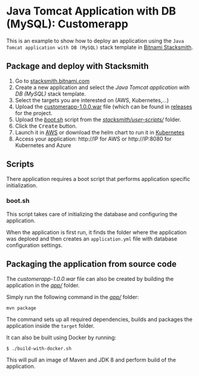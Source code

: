 # Java Tomcat Application with DB (MySQL): Customerapp

This is an example to show how to deploy an application using the `Java Tomcat application with DB (MySQL)` stack template in [Bitnami Stacksmith](stacksmith.bitnami.com).

## Package and deploy with Stacksmith

1. Go to [stacksmith.bitnami.com](https://stacksmith.bitnami.com)
2. Create a new application and select the _Java Tomcat application with DB (MySQL)_ stack template.
3. Select the targets you are interested on (AWS, Kubernetes,...)
4. Upload the [customerapp-1.0.0.war](../../releases/download/v1.0.0/customerapp-1.0.0.war) file (which can be found in [releases](../../releases) for the project.
5. Upload the [_boot.sh_](stacksmith/user-scripts/boot.sh) script from the [_stacksmith/user-scripts/_](stacksmith/user-scripts/) folder.
6. Click the <kbd>Create</kbd> button.
7. Launch it in [AWS](https://stacksmith.bitnami.com/support/quickstart-aws) or download the helm chart to run it in [Kubernetes](https://stacksmith.bitnami.com/support/quickstart-k8s)
8. Access your application: http://IP for AWS or http://IP:8080 for Kubernetes and Azure

## Scripts

There application requires a boot script that performs application specific initialization.

### boot.sh

This script takes care of initializing the database and configuring the application.

When the application is first run, it finds the folder where the application was deploed and then creates an `application.yml` file with database configuration settings.

## Packaging the application from source code

The _customerapp-1.0.0.war_ file can also be created by building the application in the [_app/_](app/) folder.

Simply run the following command in the [_app/_](app/) folder:

```
mvn package
```

The command sets up all required dependencies, builds and packages the application inside the `target` folder.

It can also be built using Docker by running:

```
$ ./build-with-docker.sh
```

This will pull an image of Maven and JDK 8 and perform build of the application.
